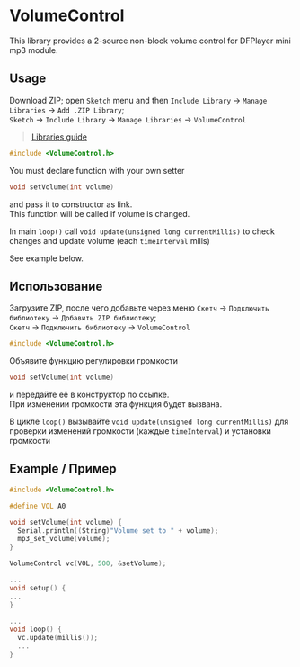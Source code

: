 ﻿# VolumeControl

This library provides a 2-source non-block volume control for DFPlayer mini mp3 module.

## Usage
Download ZIP; open `Sketch` menu and then `Include Library` -> `Manage Libraries` -> `Add .ZIP Library`;  
`Sketch` -> `Include Library` -> `Manage Libraries` -> `VolumeControl`  
> [Libraries guide](https://www.arduino.cc/en/Guide/Libraries)
```ino
#include <VolumeControl.h>
```
You must declare function with your own setter
```ino
void setVolume(int volume)
```
and pass it to constructor as link.  
This function will be called if volume is changed.

In main `loop()` call 
`void update(unsigned long currentMillis)` 
to check changes and update volume (each `timeInterval` mills)

See example below.

## Использование
Загрузите ZIP, после чего добавьте через меню `Скетч` -> `Подключить библиотеку` -> `Добавить ZIP библиотеку`;  
`Скетч` -> `Подключить библиотеку` -> `VolumeControl`
```ino
#include <VolumeControl.h>
```
Объявите функцию регулировки громкости
```ino
void setVolume(int volume)
```
и передайте её в конструктор по ссылке.  
При изменении громкости эта функция будет вызвана.

В цикле `loop()` вызывайте `void update(unsigned long currentMillis)` 
для проверки изменений громкости (каждые `timeInterval`) и установки громкости

## Example / Пример

```ino
#include <VolumeControl.h>

#define VOL A0

void setVolume(int volume) {
  Serial.println((String)"Volume set to " + volume);
  mp3_set_volume(volume);
}

VolumeControl vc(VOL, 500, &setVolume);

...
void setup() {
...
}

...
void loop() {
  vc.update(millis());
  ...
}
```
